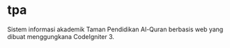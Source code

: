 # tpa

Sistem informasi akademik Taman Pendidikan Al-Quran berbasis web yang dibuat menggungkana CodeIgniter 3.
 
